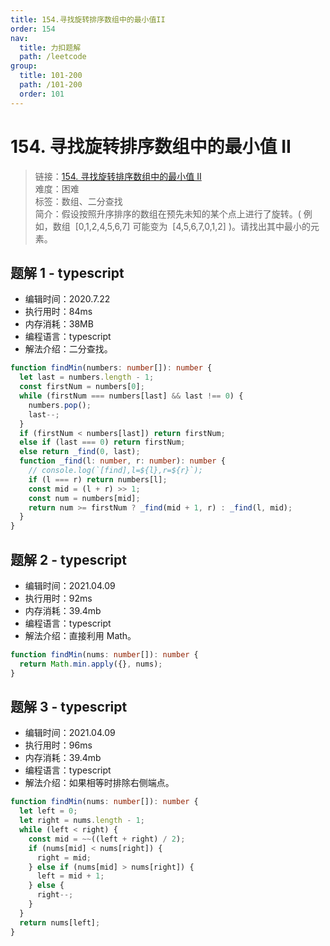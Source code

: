 ```yaml
---
title: 154.寻找旋转排序数组中的最小值II
order: 154
nav:
  title: 力扣题解
  path: /leetcode
group:
  title: 101-200
  path: /101-200
  order: 101
---
```


# 154. 寻找旋转排序数组中的最小值 II

> 链接：[154. 寻找旋转排序数组中的最小值 II](https://leetcode-cn.com/problems/find-minimum-in-rotated-sorted-array-ii/)  
> 难度：困难  
> 标签：数组、二分查找  
> 简介：假设按照升序排序的数组在预先未知的某个点上进行了旋转。( 例如，数组  [0,1,2,4,5,6,7] 可能变为  [4,5,6,7,0,1,2] )。请找出其中最小的元素。

## 题解 1 - typescript

- 编辑时间：2020.7.22
- 执行用时：84ms
- 内存消耗：38MB
- 编程语言：typescript
- 解法介绍：二分查找。

```typescript
function findMin(numbers: number[]): number {
  let last = numbers.length - 1;
  const firstNum = numbers[0];
  while (firstNum === numbers[last] && last !== 0) {
    numbers.pop();
    last--;
  }
  if (firstNum < numbers[last]) return firstNum;
  else if (last === 0) return firstNum;
  else return _find(0, last);
  function _find(l: number, r: number): number {
    // console.log(`[find],l=${l},r=${r}`);
    if (l === r) return numbers[l];
    const mid = (l + r) >> 1;
    const num = numbers[mid];
    return num >= firstNum ? _find(mid + 1, r) : _find(l, mid);
  }
}
```

## 题解 2 - typescript

- 编辑时间：2021.04.09
- 执行用时：92ms
- 内存消耗：39.4mb
- 编程语言：typescript
- 解法介绍：直接利用 Math。

```typescript
function findMin(nums: number[]): number {
  return Math.min.apply({}, nums);
}
```

## 题解 3 - typescript

- 编辑时间：2021.04.09
- 执行用时：96ms
- 内存消耗：39.4mb
- 编程语言：typescript
- 解法介绍：如果相等时排除右侧端点。

```typescript
function findMin(nums: number[]): number {
  let left = 0;
  let right = nums.length - 1;
  while (left < right) {
    const mid = ~~((left + right) / 2);
    if (nums[mid] < nums[right]) {
      right = mid;
    } else if (nums[mid] > nums[right]) {
      left = mid + 1;
    } else {
      right--;
    }
  }
  return nums[left];
}
```
